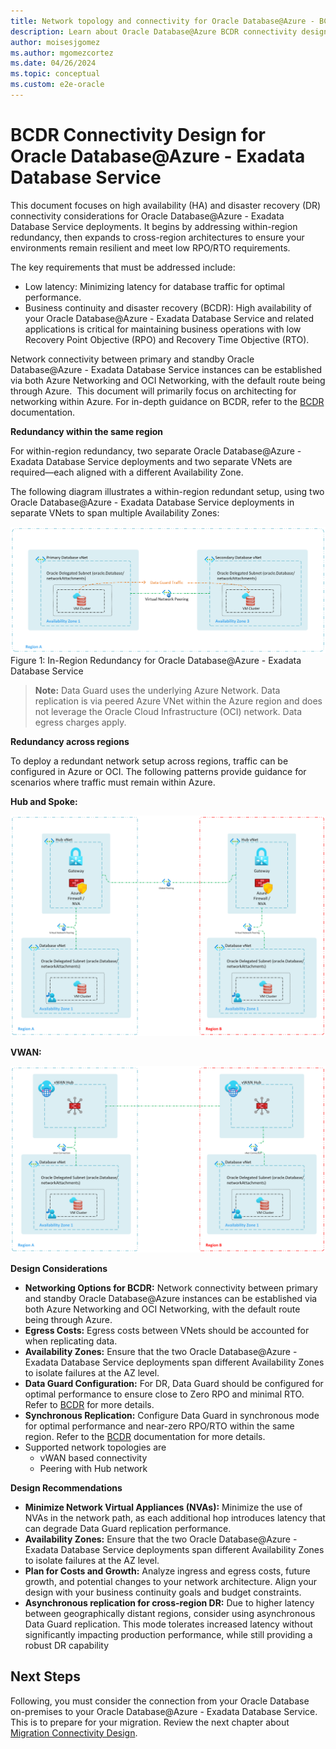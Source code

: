 ```yaml
---
title: Network topology and connectivity for Oracle Database@Azure - BCDR Connectivity Design
description: Learn about Oracle Database@Azure BCDR connectivity design.
author: moisesjgomez
ms.author: mgomezcortez
ms.date: 04/26/2024
ms.topic: conceptual
ms.custom: e2e-oracle
---
```


# BCDR Connectivity Design for Oracle Database@Azure - Exadata Database Service

This document focuses on high availability (HA) and disaster recovery (DR) connectivity considerations for Oracle Database@Azure - Exadata Database Service deployments. It begins by addressing within-region redundancy, then expands to cross-region architectures to ensure your environments remain resilient and meet low RPO/RTO requirements.

The key requirements that must be addressed include:

- Low latency: Minimizing latency for database traffic for optimal performance.
- Business continuity and disaster recovery (BCDR): High availability of your Oracle Database@Azure - Exadata Database Service and related applications is critical for maintaining business operations with low Recovery Point Objective (RPO) and Recovery Time Objective (RTO).

Network connectivity between primary and standby Oracle Database@Azure - Exadata Database Service instances can be established via both Azure Networking and OCI Networking, with the default route being through Azure.  This document will primarily focus on architecting for networking within Azure. For in-depth guidance on BCDR, refer to the [BCDR](./oracle-disaster-recovery-oracle-database-azure.md) documentation.

**Redundancy within the same region**

For within-region redundancy, two separate Oracle Database@Azure - Exadata Database Service deployments and two separate VNets are required—each aligned with a different Availability Zone.

The following diagram illustrates a within-region redundant setup, using two Oracle Database@Azure - Exadata Database Service deployments in separate VNets to span multiple Availability Zones:

![In-Region Redundancy](./media/multi-availability-zone.png)
Figure 1: In-Region Redundancy for Oracle Database@Azure - Exadata Database Service

> **Note:** Data Guard uses the underlying Azure Network. Data replication is via peered Azure VNet within the Azure region and does not leverage the Oracle Cloud Infrastructure (OCI) network. Data egress charges apply.

**Redundancy across regions**

To deploy a redundant network setup across regions, traffic can be configured in Azure or OCI. The following patterns provide guidance for scenarios where traffic must remain within Azure.

**Hub and Spoke:**

![Hub and Spoke Topology](./media/hub-spoke-multi-region.png)

**VWAN:**

![VWAN Topology](./media/vwan-multi-region.png)

**Design Considerations**

- **Networking Options for BCDR:** Network connectivity between primary and standby Oracle Database@Azure instances can be established via both Azure Networking and OCI Networking, with the default route being through Azure.
- **Egress Costs:** Egress costs between VNets should be accounted for when replicating data.
- **Availability Zones:** Ensure that the two Oracle Database@Azure - Exadata Database Service deployments span different Availability Zones to isolate failures at the AZ level.
- **Data Guard Configuration:** For DR, Data Guard should be configured for optimal performance to ensure close to Zero RPO and minimal RTO. Refer to [BCDR](./oracle-disaster-recovery-oracle-database-azure.md) for more details.
- **Synchronous Replication:** Configure Data Guard in synchronous mode for optimal performance and near-zero RPO/RTO within the same region. Refer to the [BCDR](./oracle-disaster-recovery-oracle-database-azure.md) documentation for more details.
- Supported network topologies are
  - vWAN based connectivity
  - Peering with Hub network

**Design Recommendations**

- **Minimize Network Virtual Appliances (NVAs):** Minimize the use of NVAs in the network path, as each additional hop introduces latency that can degrade Data Guard replication performance.
- **Availability Zones:** Ensure that the two Oracle Database@Azure - Exadata Database Service deployments span different Availability Zones to isolate failures at the AZ level.
- **Plan for Costs and Growth:** Analyze ingress and egress costs, future growth, and potential changes to your network architecture. Align your design with your business continuity goals and budget constraints.
- **Asynchronous replication for cross-region DR:** Due to higher latency between geographically distant regions, consider using asynchronous Data Guard replication. This mode tolerates increased latency without significantly impacting production performance, while still providing a robust DR capability

## Next Steps

Following, you must consider the connection from your Oracle Database on-premises to your Oracle Database@Azure - Exadata Database Service. This is to prepare for your migration. Review the next chapter about [Migration Connectivity Design](./migration-connectivity-design.md).
